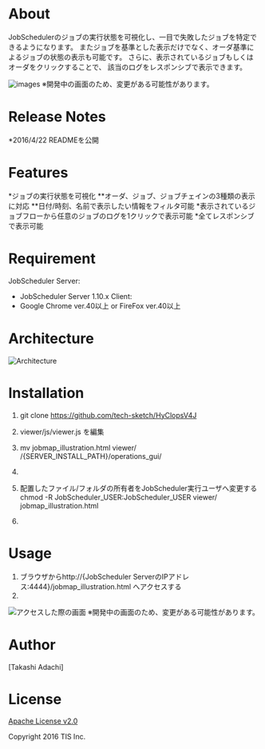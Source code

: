 # About
JobSchedulerのジョブの実行状態を可視化し、一目で失敗したジョブを特定できるようになります。
またジョブを基準とした表示だけでなく、オーダ基準によるジョブの状態の表示も可能です。
さらに、表示されているジョブもしくはオーダをクリックすることで、
該当のログをレスポンシブで表示できます。

![images](/images/)
※開発中の画面のため、変更がある可能性があります。

# Release Notes
*2016/4/22 READMEを公開

# Features
*ジョブの実行状態を可視化
**オーダ、ジョブ、ジョブチェインの3種類の表示に対応
**日付/時刻、名前で表示したい情報をフィルタ可能
*表示されているジョブフローから任意のジョブのログを1クリックで表示可能
*全てレスポンシブで表示可能

# Requirement
JobScheduler Server:
- JobScheduler Server 1.10.x
Client:
- Google Chrome ver.40以上 or FireFox ver.40以上

# Architecture
![Architecture](/images/)

# Installation
1. git clone https://github.com/tech-sketch/HyClopsV4J
2. viewer/js/viewer.js を編集

2. mv jobmap_illustration.html viewer/ /{SERVER_INSTALL_PATH}/operations_gui/
3. 
2. 配置したファイル/フォルダの所有者をJobScheduler実行ユーザへ変更する
   chmod -R JobScheduler_USER:JobScheduler_USER viewer/ jobmap_illustration.html
3. 

# Usage
1. ブラウザからhttp://{JobScheduler ServerのIPアドレス:4444}/jobmap_illustration.html へアクセスする
2. 
![アクセスした際の画面](/images/)
※開発中の画面のため、変更がある可能性があります。

# Author
[Takashi Adachi]

# License
[Apache License v2.0](http://www.apache.org/licenses/LICENSE-2.0)

Copyright 2016 TIS Inc.
